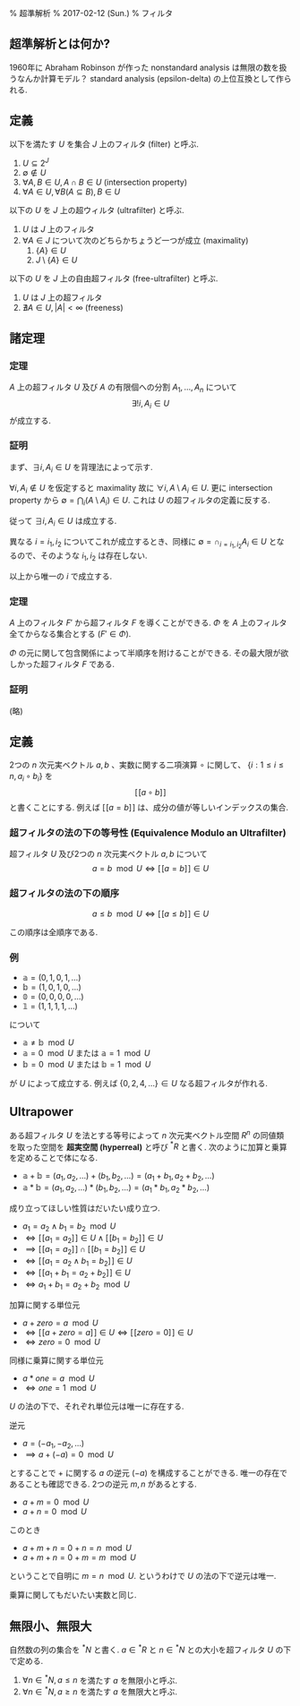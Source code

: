 % 超準解析
% 2017-02-12 (Sun.)
% フィルタ

## 超準解析とは何か?

1960年に Abraham Robinson が作った nonstandard analysis は無限の数を扱うなんか計算モデル？
standard analysis (epsilon-delta) の上位互換として作られる.

## 定義

以下を満たす $U$ を集合 $J$ 上のフィルタ (filter) と呼ぶ.

1. $U \subseteq 2^J$
1. $\emptyset \not\in U$
1. $\forall A, B \in U, A \cap B \in U$ (intersection property)
1. $\forall A \in U, \forall B (A \subseteq B), B \in U$

以下の $U$ を $J$ 上の超ウィルタ (ultrafilter) と呼ぶ.

1. $U$ は $J$ 上のフィルタ
1. $\forall A \in J$ について次のどちらかちょうど一つが成立 (maximality)
    1. $\{A\} \in U$
    1. $J \setminus \{A\} \in U$

以下の $U$ を $J$ 上の自由超フィルタ (free-ultrafilter) と呼ぶ.

1. $U$ は $J$ 上の超フィルタ
1. $\nexists A \in U, |A| < \infty$ (freeness)

## 諸定理

### 定理

$A$ 上の超フィルタ $U$ 及び $A$ の有限個への分割 $A_1, \ldots, A_n$ について
$$\exists! i, A_i \in U$$
が成立する.

### 証明

まず、$\exists i, A_i \in U$ を背理法によって示す.

$\forall i, A_i \not\in U$ を仮定すると maximality 故に $\forall i, A \setminus A_i \in U$.
更に intersection property から
$\emptyset = \bigcap_i (A \setminus A_i) \in U$.
これは $U$ の超フィルタの定義に反する.

従って $\exists i, A_i \in U$ は成立する.

異なる $i = i_1, i_2$ についてこれが成立するとき、同様に
$\emptyset = \cap_{i=i_1, i_2} A_i \in U$
となるので、そのような $i_1, i_2$ は存在しない.

以上から唯一の $i$ で成立する.


### 定理

$A$ 上のフィルタ $F'$ から超フィルタ $F$ を導くことができる.
$\Phi$ を $A$ 上のフィルタ全てからなる集合とする ($F' \in \Phi$).

$\Phi$ の元に関して包含関係によって半順序を附けることができる.
その最大限が欲しかった超フィルタ $F$ である.

### 証明

(略)


## 定義

2つの $n$ 次元実ベクトル $a, b$ 、実数に関する二項演算 $\circ$  に関して、
$\{ i : 1 \leq i \leq n, a_i \circ b_i \}$ を
$$[\![ a \circ b ]\!]$$
と書くことにする.
例えば $[\![ a = b ]\!]$ は、成分の値が等しいインデックスの集合.

### 超フィルタの法の下の等号性 (Equivalence Modulo an Ultrafilter)

超フィルタ $U$ 及び2つの $n$ 次元実ベクトル $a, b$ について
$$a = b \mod{U} \iff [\![ a=b ]\!] \in U$$

### 超フィルタの法の下の順序

$$a \leq b \mod{U} \iff [\![ a \leq b ]\!] \in U$$

この順序は全順序である.

### 例

- $\mathbb{a} = (0, 1, 0, 1, \ldots)$
- $\mathbb{b} = (1, 0, 1, 0, \ldots)$
- $\mathbb{0} = (0, 0, 0, 0, \ldots)$
- $\mathbb{1} = (1, 1, 1, 1, \ldots)$

について

- $\mathbb{a} \ne \mathbb{b} \mod{U}$
- $\mathbb{a} = 0 \mod{U}$ または $\mathbb{a} = 1 \mod{U}$
- $\mathbb{b} = 0 \mod{U}$ または $\mathbb{b} = 1 \mod{U}$

が $U$ によって成立する.
例えば $\{0,2,4,\ldots\} \in U$ なる超フィルタが作れる.


## Ultrapower

ある超フィルタ $U$ を法とする等号によって
$n$ 次元実ベクトル空間 $R^n$ の同値類を取った空間を **超実空間 (hyperreal)** と呼び ${}^*R$ と書く.
次のように加算と乗算を定めることで体になる.

- $\mathbb{a} + \mathbb{b} = (a_1, a_2, \ldots) + (b_1, b_2, \ldots) = (a_1 + b_1, a_2 + b_2, \ldots)$
- $\mathbb{a} * \mathbb{b} = (a_1, a_2, \ldots) * (b_1, b_2, \ldots) = (a_1 * b_1, a_2 * b_2, \ldots)$

成り立ってほしい性質はだいたい成り立つ.

- $a_1=a_2 \land b_1=b_2 \mod U$
- $\iff [\![ a_1=a_2 ]\!] \in U \land [\![ b_1=b_2 ]\!] \in U$
- $\implies [\![ a_1=a_2 ]\!] \cap [\![ b_1=b_2 ]\!] \in U$
- $\iff [\![ a_1=a_2 \land b_1=b_2 ]\!] \in U$
- $\iff [\![ a_1+b_1=a_2+b_2 ]\!] \in U$
- $\iff a_1 + b_1 = a_2 + b_2 \mod U$

加算に関する単位元

- $a + zero = a \mod U$
- $\iff [\![a + zero = a]\!] \in U \iff [\![zero=0]\!] \in U$
- $\iff zero = 0 \mod U$

同様に乗算に関する単位元

- $a * one = a \mod U$
- $\iff one = 1 \mod U$

$U$ の法の下で、それぞれ単位元は唯一に存在する.

逆元

- $a = (-a_1, -a_2, \ldots)$
- $\implies a + (-a) = 0 \mod U$

とすることで $+$ に関する $a$ の逆元 $(-a)$ を構成することができる.
唯一の存在であることも確認できる.
2つの逆元 $m, n$ があるとする.

- $a + m = 0 \mod U$
- $a + n = 0 \mod U$

このとき

- $a + m + n = 0 + n = n \mod U$
- $a + m + n = 0 + m = m \mod U$

ということで自明に $m = n \mod U$.
というわけで $U$ の法の下で逆元は唯一.

乗算に関してもだいたい実数と同じ.


## 無限小、無限大

自然数の列の集合を ${}^*N$ と書く.
$a \in {}^*R$ と $n \in {}^*N$ との大小を超フィルタ $U$ の下で定める.

1. $\forall n \in {}^*N, a \leq n$ を満たす $a$ を無限小と呼ぶ.
1. $\forall n \in {}^*N, a \geq n$ を満たす $a$ を無限大と呼ぶ.
